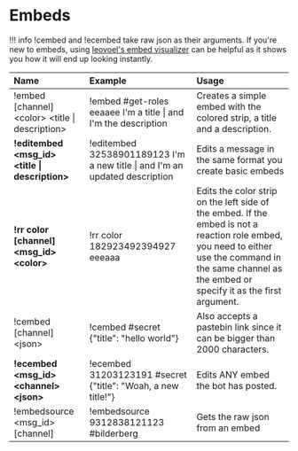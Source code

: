 # Embeds

!!! info
    !cembed and !ecembed take raw json as their arguments. If you're new to embeds, using [leovoel's embed visualizer](https://leovoel.github.io/embed-visualizer/) can be helpful as it shows you how it will end up looking instantly.

| Name | Example | Usage |
| :--- | :--- | :--- |
| !embed \[channel\] &lt;color&gt; &lt;title \| description&gt; | !embed \#get-roles eeaaee I'm a title \| and I'm the description | Creates a simple embed with the colored strip, a title and a description. |
| **!editembed &lt;msg\_id&gt; &lt;title \| description&gt;** | !editembed 32538901189123 I'm a new title \| and I'm an updated description | Edits a message in the same format you create basic embeds |
| **!rr color \[channel\] &lt;msg\_id&gt; &lt;color&gt;** | !rr color 182923492394927 eeeaaa | Edits the color strip on the left side of the embed. If the embed is not a reaction role embed, you need to either use the command in the same channel as the embed or specify it as the first argument. |
| !cembed  \[channel\] &lt;json&gt; | !cembed \#secret {"title": "hello world"} | Also accepts a pastebin link since it can be bigger than 2000 characters. |
| **!ecembed &lt;msg\_id&gt; &lt;channel&gt; &lt;json&gt;** | !ecembed 31203123191 \#secret {"title": "Woah, a new title!"} | Edits ANY embed the bot has posted. |
| !embedsource &lt;msg\_id&gt; \[channel\] | !embedsource 9312838121123 \#bilderberg | Gets the raw json from an embed |




